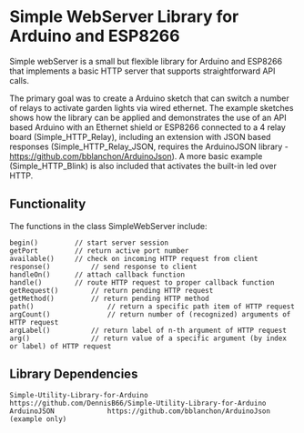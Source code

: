 # Simple WebServer Library for Arduino and ESP8266

Simple webServer is a small but flexible library for Arduino and ESP8266 that implements a basic HTTP server that supports straightforward API calls.

The primary goal was to create a Arduino sketch that can switch a number of relays to activate garden lights via wired ethernet. The example sketches shows how the library can be applied and demonstrates the use of an API based Arduino with an Ethernet shield or ESP8266 connected to a 4 relay board (Simple_HTTP_Relay), including an extension with JSON based responses (Simple_HTTP_Relay_JSON, requires the ArduinoJSON library - https://github.com/bblanchon/ArduinoJson). A more basic example (Simple_HTTP_Blink) is also included that activates the built-in led over HTTP.

## Functionality
The functions in the class SimpleWebServer include:
```
begin()			// start server session
getPort			// return active port number
available()		// check on incoming HTTP request from client
response()	        // send response to client
handleOn()		// attach callback function
handle()		// route HTTP request to proper callback function
getRequest()		// return pending HTTP request
getMethod()	        // return pending HTTP method
path()                  // return a specific path item of HTTP request
argCount()              // return number of (recognized) arguments of HTTP request
argLabel() 	        // return label of n-th argument of HTTP request
arg()		        // return value of a specific argument (by index or label) of HTTP request
```

## Library Dependencies
```
Simple-Utility-Library-for-Arduino	https://github.com/DennisB66/Simple-Utility-Library-for-Arduino
ArduinoJSON				https://github.com/bblanchon/ArduinoJson (example only)
```
